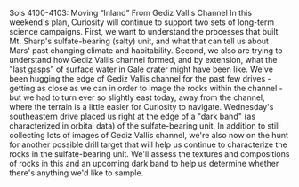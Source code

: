Sols 4100-4103: Moving “Inland” From Gediz Vallis Channel 
 In this weekend's plan, Curiosity will continue to support two sets of long-term science campaigns. First, we want to understand the processes that built Mt. Sharp's sulfate-bearing (salty) unit, and what that can tell us about Mars' past changing climate and habitability. Second, we also are trying to understand how Gediz Vallis channel formed, and by extension, what the "last gasps" of surface water in Gale crater might have been like. We've been hugging the edge of Gediz Vallis channel for the past few drives - getting as close as we can in order to image the rocks within the channel - but we had to turn ever so slightly east today, away from the channel, where the terrain is a little easier for Curiosity to navigate. Wednesday's southeastern drive placed us right at the edge of a "dark band" (as characterized in orbital data) of the sulfate-bearing unit. In addition to still collecting lots of images of Gediz Vallis channel, we're also now on the hunt for another possible drill target that will help us continue to characterize the rocks in the sulfate-bearing unit. We'll assess the textures and compositions of rocks in this and an upcoming dark band to help us determine whether there's anything we'd like to sample.